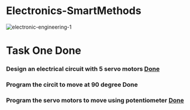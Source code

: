 # Electronics-SmartMethods
![electronic-engineering-1](https://user-images.githubusercontent.com/86845134/127592697-c723aa6d-52af-4d12-9360-e414da021ffa.jpg)
# Task One Done
### Design an electrical circuit with 5 servo motors [Done ](https://github.com/FaiyKhalid/Electronics-Engineering/blob/main/5%20servo%20motors.png)
### Program the circit to move at 90 degree Done 
### Program the servo motors to move using potentiometer [Done ](https://github.com/FaiyKhalid/Electronics-Engineering/blob/main/Programming%205%20servo%20motors%20with%20potentiometer.md)
